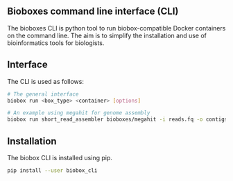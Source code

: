 ## Bioboxes command line interface (CLI)

The bioboxes CLI is python tool to run biobox-compatible Docker containers on
the command line. The aim is to simplify the installation and use of
bioinformatics tools for biologists.

## Interface

The CLI is used as follows:

``` bash
# The general interface
biobox run <box_type> <container> [options]

# An example using megahit for genome assembly
biobox run short_read_assembler bioboxes/megahit -i reads.fq -o contigs.fa
```

## Installation

The biobox CLI is installed using pip.

``` bash
pip install --user biobox_cli
```
